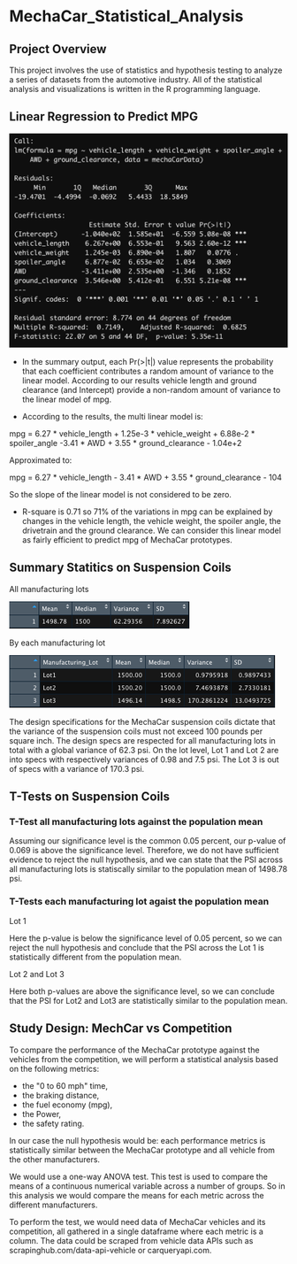 # MechaCar_Statistical_Analysis

## Project Overview

This project involves the use of statistics and hypothesis testing to analyze a series of datasets from the automotive industry.
All of the statistical analysis and visualizations is written in the R programming language.

## Linear Regression to Predict MPG

![alt text](https://github.com/SThieshen/MechaCar_Statistical_Analysis/blob/main/resources/linear_reg1.png)


- In the summary output, each Pr(>|t|) value represents the probability that each coefficient contributes a random amount of variance to the linear model. According to our results vehicle length and ground clearance (and Intercept) provide a non-random amount of variance to the linear model of mpg.

- According to the results, the multi linear model is:

mpg = 6.27 * vehicle_length + 1.25e-3 * vehicle_weight + 6.88e-2 * spoiler_angle -3.41 * AWD + 3.55 * ground_clearance - 1.04e+2

  Approximated to:
  
mpg = 6.27 * vehicle_length - 3.41 * AWD + 3.55 * ground_clearance - 104  


So the slope of the linear model is not considered to be zero.

- R-square is 0.71 so 71% of the variations in mpg can be explained by changes in the vehicle length, the vehicle weight, the spoiler angle, the drivetrain and the ground clearance. We can consider this linear model as fairly efficient to predict mpg of MechaCar prototypes.

## Summary Statitics on Suspension Coils

All manufacturing lots

![alt text](resources/all_man_lots.png)

By each manufacturing lot

![alt text](https://github.com/SThieshen/MechaCar_Statistical_Analysis/blob/main/resources/ea_man_lots.png)

The design specifications for the MechaCar suspension coils dictate that the variance of the suspension coils must not exceed 100 pounds per square inch.
The design specs are respected for all manufacturing lots in total with a global variance of 62.3 psi.
On the lot level, Lot 1 and Lot 2 are into specs with respectively variances of 0.98 and 7.5 psi. The Lot 3 is out of specs with a variance of 170.3 psi.


## T-Tests on Suspension Coils

### T-Test all manufacturing lots against the population mean


Assuming our significance level is the common 0.05 percent, our p-value of 0.069 is above the significance level. Therefore, we do not have sufficient evidence to reject the null hypothesis, and we can state that the PSI across all manufacturing lots is statiscally similar to the population mean of 1498.78 psi.

### T-Tests each manufacturing lot agaist the population mean

Lot 1





Here the p-value is below the significance level of 0.05 percent, so we can reject the null hypothesis and conclude that the PSI across the Lot 1 is statistically different from the population mean.

Lot 2 and Lot 3





Here both p-values are above the significance level, so we can conclude that the PSI for Lot2 and Lot3 are statistically similar to the population mean.

## Study Design: MechCar vs Competition

To compare the performance of the MechaCar prototype against the vehicles from the competition, we will perform a statistical analysis based on the following metrics:

- the "0 to 60 mph" time,
- the braking distance,
- the fuel economy (mpg),
- the Power,
- the safety rating.

In our case the null hypothesis would be: each performance metrics is statistically similar between the MechaCar prototype and all vehicle from the other manufacturers.

We would use a one-way ANOVA test. This test is used to compare the means of a continuous numerical variable across a number of groups.
So in this analysis we would compare the means for each metric across the different manufacturers.

To perform the test, we would need data of MechaCar vehicles and its competition, all gathered in a single dataframe where each metric is a column.
The data could be scraped from vehicle data APIs such as scrapinghub.com/data-api-vehicle or carqueryapi.com.

